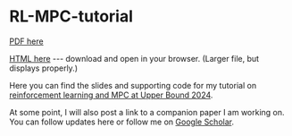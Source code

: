 # RL-MPC-tutorial

[PDF here](./slides/slides.pdf)

[HTML here](./slides/slides.html) --- download and open in your browser. (Larger file, but displays properly.)
 
Here you can find the slides and supporting code for my tutorial on [reinforcement learning and MPC at Upper Bound 2024](https://www.upperbound.ai/speakers/SPEWNJXVTAX).

At some point, I will also post a link to a companion paper I am working on. You can follow updates here or follow me on [Google Scholar](https://scholar.google.com/citations?user=Fe9p7QoAAAAJ&hl).

